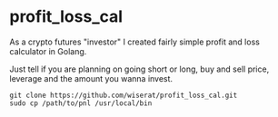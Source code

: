 # profit_loss_cal
As a crypto futures "investor" I created fairly simple profit and loss calculator in Golang.

Just tell if you are planning on going short or long, buy and sell price, leverage and the amount you wanna invest.

```
git clone https://github.com/wiserat/profit_loss_cal.git
sudo cp /path/to/pnl /usr/local/bin
```
